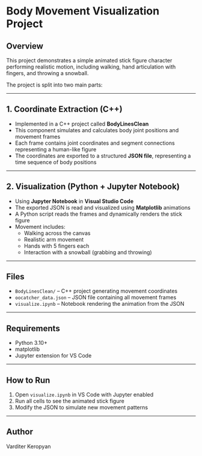 # Body Movement Visualization Project

## Overview

This project demonstrates a simple animated stick figure character performing realistic motion, including walking, hand articulation with fingers, and throwing a snowball.

The project is split into two main parts:

---

## 1. Coordinate Extraction (C++)

- Implemented in a C++ project called **BodyLinesClean**
- This component simulates and calculates body joint positions and movement frames
- Each frame contains joint coordinates and segment connections representing a human-like figure
- The coordinates are exported to a structured **JSON file**, representing a time sequence of body positions

---

## 2. Visualization (Python + Jupyter Notebook)

- Using **Jupyter Notebook** in **Visual Studio Code**
- The exported JSON is read and visualized using **Matplotlib** animations
- A Python script reads the frames and dynamically renders the stick figure
- Movement includes:
  - Walking across the canvas
  - Realistic arm movement
  - Hands with 5 fingers each
  - Interaction with a snowball (grabbing and throwing)

---

## Files

- `BodyLinesClean/` – C++ project generating movement coordinates
- `oocatcher_data.json` – JSON file containing all movement frames
- `visualize.ipynb` – Notebook rendering the animation from the JSON

---

## Requirements

- Python 3.10+
- matplotlib
- Jupyter extension for VS Code

---

## How to Run

1. Open `visualize.ipynb` in VS Code with Jupyter enabled
2. Run all cells to see the animated stick figure
3. Modify the JSON to simulate new movement patterns

---

## Author

Varditer Keropyan
